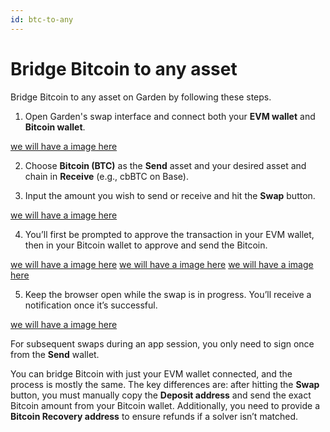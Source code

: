```yaml
---
id: btc-to-any
---
```


# Bridge Bitcoin to any asset

Bridge Bitcoin to any asset on Garden by following these steps.

1. Open Garden's swap interface and connect both your **EVM wallet** and **Bitcoin wallet**.

[we will have a image here]("../../../../../../images/fail_s1.png")

2. Choose **Bitcoin (BTC)** as the **Send** asset and your desired asset and chain in **Receive** (e.g., cbBTC on Base).

3. Input the amount you wish to send or receive and hit the **Swap** button.

[we will have a image here]("../../../../../../images/fail_s1.png")

4. You’ll first be prompted to approve the transaction in your EVM wallet, then in your Bitcoin wallet to approve and send the Bitcoin.

[we will have a image here]("../../../../../../images/fail_s1.png")
[we will have a image here]("../../../../../../images/fail_s1.png")
[we will have a image here]("../../../../../../images/fail_s1.png")

5. Keep the browser open while the swap is in progress. You’ll receive a notification once it’s successful.

[we will have a image here]("../../../../../../images/fail_s1.png")

For subsequent swaps during an app session, you only need to sign once from the **Send** wallet.

You can bridge Bitcoin with just your EVM wallet connected, and the process is mostly the same. The key differences are: after hitting the **Swap** button, you must manually copy the **Deposit address** and send the exact Bitcoin amount from your Bitcoin wallet. Additionally, you need to provide a **Bitcoin Recovery address** to ensure refunds if a solver isn’t matched.
